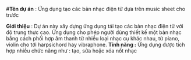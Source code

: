 #**Tên dự án** : Ứng dụng tạo các bản nhạc điện tử dựa trên music sheet cho trước

**Giới thiệu** : Dự án này xây dựng ứng dụng tái tạo các bản nhạc điện tử với độ trung thực cao. Ứng dụng cho phép người dùng thiết kế một bản nhạc bằng cách phối hợp âm thanh từ nhiều loại nhạc cụ khác nhau, từ piano, violin cho tới harpsichord hay vibraphone.
**Tính năng :** Ứng dụng được tích hợp nhiều chức năng như : tạo, sửa hoặc xóa nốt nhạc
 
